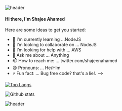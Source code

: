 ![header](https://capsule-render.vercel.app/api?type=slice&color=timeauto&height=150&section=footer)

#### Hi there, I'm Shajee Ahamed 

Here are some ideas to get you started:

- 🌱 I’m currently learning ...NodeJS
- 👯 I’m looking to collaborate on ... NodeJS
- 🤔 I’m looking for help with ... AWS
- 💬 Ask me about ... Anything
- 📫 How to reach me: ... twitter.com/shajeenahamed
- 😄 Pronouns: ... He/Him
- ⚡ Fun fact: ... Bug free code? that's a lie!.
-->

[![Top Langs](https://github-readme-stats.vercel.app/api/top-langs/?username=shajeen&layout=compact)](https://github.com/anuraghazra/github-readme-stats)

![Github stats](https://github-readme-stats.vercel.app/api?username=shajeen&count_private=true&show_icons=true&theme=default)

![header](https://capsule-render.vercel.app/api?type=slice&color=timeauto&height=150&section=header)
